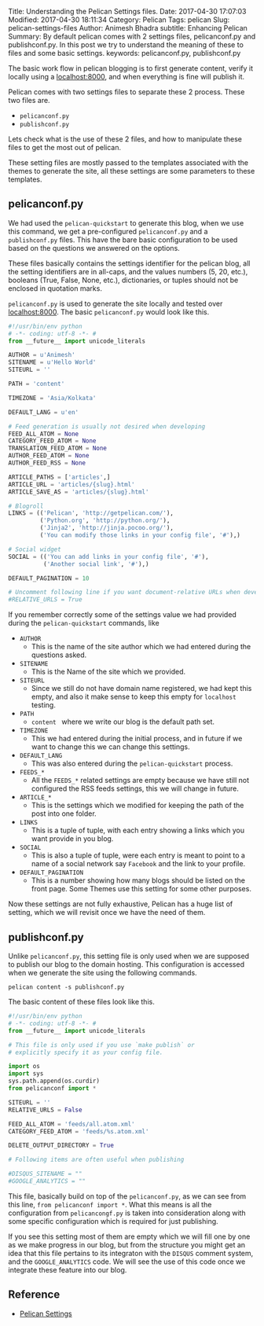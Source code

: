 Title: Understanding the Pelican Settings files.
Date: 2017-04-30 17:07:03
Modified: 2017-04-30 18:11:34
Category: Pelican
Tags: pelican
Slug: pelican-settings-files
Author: Animesh Bhadra
subtitle: Enhancing Pelican
Summary: By default pelican comes with 2 settings files, pelicanconf.py and publishconf.py. In this post we try to understand the meaning of these to files and some basic settings.
keywords: pelicanconf.py, publishconf.py

The basic work flow in pelican blogging is to first generate content, verify it locally using a [localhost:8000](http://localhost:8000/), and when everything is fine will publish it.

Pelican comes with two settings files to separate these 2 process. These two files are.

* `pelicanconf.py`
* `publishconf.py`

Lets check what is the use of these 2 files, and how to manipulate these files to get the most out of pelican.

These setting files are mostly passed to the templates associated with the themes to generate the site, all these settings are some parameters to these templates.

## pelicanconf.py ##

We had used the `pelican-quickstart` to generate this blog, when we use this command, we get a pre-configured `pelicanconf.py` and a `publishconf.py` files. This have the bare basic configuration to be used based on the questions we answered on the options.

These files basically contains the settings identifier for the pelican blog, all the setting identifiers are in all-caps, and the values numbers (5, 20, etc.), booleans (True, False, None, etc.), dictionaries, or tuples should not be enclosed in quotation marks.

`pelicanconf.py` is used to generate the site locally and tested over [localhost:8000](http://localhost:8000/). The basic `pelicanconf.py` would look like this.

````python
#!/usr/bin/env python
# -*- coding: utf-8 -*- #
from __future__ import unicode_literals

AUTHOR = u'Animesh'
SITENAME = u'Hello World'
SITEURL = ''

PATH = 'content'

TIMEZONE = 'Asia/Kolkata'

DEFAULT_LANG = u'en'

# Feed generation is usually not desired when developing
FEED_ALL_ATOM = None
CATEGORY_FEED_ATOM = None
TRANSLATION_FEED_ATOM = None
AUTHOR_FEED_ATOM = None
AUTHOR_FEED_RSS = None

ARTICLE_PATHS = ['articles',]
ARTICLE_URL = 'articles/{slug}.html'
ARTICLE_SAVE_AS = 'articles/{slug}.html'

# Blogroll
LINKS = (('Pelican', 'http://getpelican.com/'),
         ('Python.org', 'http://python.org/'),
         ('Jinja2', 'http://jinja.pocoo.org/'),
         ('You can modify those links in your config file', '#'),)

# Social widget
SOCIAL = (('You can add links in your config file', '#'),
          ('Another social link', '#'),)

DEFAULT_PAGINATION = 10

# Uncomment following line if you want document-relative URLs when developing
#RELATIVE_URLS = True

````

If you remember correctly some of the settings value we had provided during the `pelican-quickstart` commands, like

* `AUTHOR`
    - This is the name of the site author which we had entered during the questions asked.
* `SITENAME` 
    - This is the Name of the site which we provided.
* `SITEURL`
    - Since we still do not have domain name registered, we had kept this empty, and also it make sense to keep this empty for `localhost` testing.
* `PATH`
    - `content ` where we write our blog is the default path set.
* `TIMEZONE`
    - This we had entered during the initial process, and in future if we want to change this we can change this settings.
* `DEFAULT_LANG`
    - This was also entered during the `pelican-quickstart` process.
* `FEEDS_*`
    - All the `FEEDS_*` related settings are empty because we have still not configured the RSS feeds settings, this we will change in future.
* `ARTICLE_*`
    - This is the settings which we modified for keeping the path of the post into one folder.
* `LINKS`
    - This is a tuple of tuple, with each entry showing a links which you want provide in you blog.
* `SOCIAL`
    - This is also a tuple of tuple, were each entry is meant to point to a name of a social network say `Facebook` and the link to your profile.
* `DEFAULT_PAGINATION`
    - This is a number showing how many blogs should be listed on the front page. Some Themes use this setting for some other purposes.

Now these settings are not fully exhaustive, Pelican has a huge list of setting, which we will revisit once we have the need of them.


## publishconf.py ##

Unlike `pelicanconf.py`, this setting file is only used when we are supposed to publish our blog to the domain hosting. This configuration is accessed when we generate the site using the following commands.

````shell
pelican content -s publishconf.py
````

The basic content of these files look like this.

````python
#!/usr/bin/env python
# -*- coding: utf-8 -*- #
from __future__ import unicode_literals

# This file is only used if you use `make publish` or
# explicitly specify it as your config file.

import os
import sys
sys.path.append(os.curdir)
from pelicanconf import *

SITEURL = ''
RELATIVE_URLS = False

FEED_ALL_ATOM = 'feeds/all.atom.xml'
CATEGORY_FEED_ATOM = 'feeds/%s.atom.xml'

DELETE_OUTPUT_DIRECTORY = True

# Following items are often useful when publishing

#DISQUS_SITENAME = ""
#GOOGLE_ANALYTICS = ""

````

This file, basically build on top of the `pelicanconf.py`, as we can see from this line, `from pelicanconf import *`. What this means is all the configuration from `pelicancongf.py` is taken into consideration along with some specific configuration which is required for just publishing.

If you see this setting most of them are empty which we will fill one by one as we make progress in our blog, but from the structure you might get an idea that this file pertains to its integraton with the `DISQUS` comment system, and the `GOOGLE_ANALYTICS` code. We will see the use of this code once we integrate these feature into our blog.

## Reference ##

* [Pelican Settings](http://docs.getpelican.com/en/stable/settings.html)
